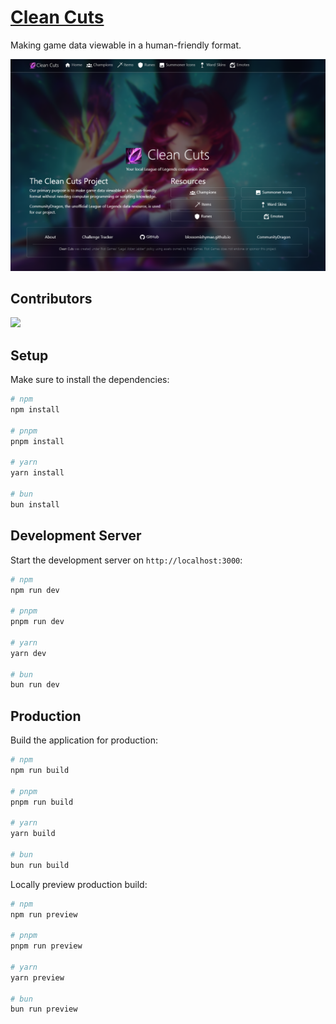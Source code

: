 # [Clean Cuts](https://blossomishymae.github.io/clean-cuts/)

Making game data viewable in a human-friendly format.

![](preview.png)

## Contributors

<a href="https://github.com/BlossomiShymae/clean-cuts/graphs/contributors">
  <img src="https://contrib.rocks/image?repo=BlossomiShymae/clean-cuts" />
</a>

## Setup

Make sure to install the dependencies:

```bash
# npm
npm install

# pnpm
pnpm install

# yarn
yarn install

# bun
bun install
```

## Development Server

Start the development server on `http://localhost:3000`:

```bash
# npm
npm run dev

# pnpm
pnpm run dev

# yarn
yarn dev

# bun
bun run dev
```

## Production

Build the application for production:

```bash
# npm
npm run build

# pnpm
pnpm run build

# yarn
yarn build

# bun
bun run build
```

Locally preview production build:

```bash
# npm
npm run preview

# pnpm
pnpm run preview

# yarn
yarn preview

# bun
bun run preview
```